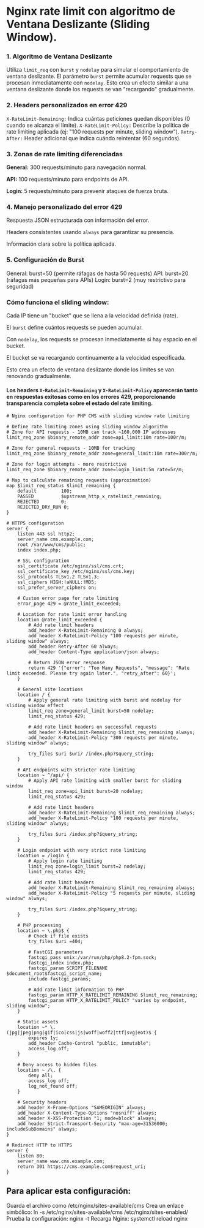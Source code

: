 # Nginx rate limit con algoritmo de Ventana Deslizante (Sliding Window).

### 1. Algoritmo de Ventana Deslizante

Utiliza `limit_req` con `burst` y `nodelay` para simular el comportamiento de ventana deslizante.
El parámetro `burst` permite acumular requests que se procesan inmediatamente con `nodelay`.
Esto crea un efecto similar a una ventana deslizante donde los requests se van "recargando" gradualmente.

### 2. Headers personalizados en error 429

`X-RateLimit-Remaining:` Indica cuántas peticiones quedan disponibles (0 cuando se alcanza el límite).
`X-RateLimit-Policy:` Describe la política de rate limiting aplicada (ej: "100 requests per minute, sliding window").
`Retry-After:` Header adicional que indica cuándo reintentar (60 segundos).

### 3. Zonas de rate limiting diferenciadas

<b>General:</b> 300 requests/minuto para navegación normal.

<b>API:</b> 100 requests/minuto para endpoints de API.

<b>Login:</b> 5 requests/minuto para prevenir ataques de fuerza bruta.


### 4. Manejo personalizado del error 429

Respuesta JSON estructurada con información del error.

Headers consistentes usando `always` para garantizar su presencia.

Información clara sobre la política aplicada.

### 5. Configuración de Burst

General: burst=50 (permite ráfagas de hasta 50 requests)
API: burst=20 (ráfagas más pequeñas para APIs)
Login: burst=2 (muy restrictivo para seguridad)

### Cómo funciona el sliding window:

Cada IP tiene un "bucket" que se llena a la velocidad definida (rate).

El `burst` define cuántos requests se pueden acumular.

Con `nodelay`, los requests se procesan inmediatamente si hay espacio en el bucket.

El bucket se va recargando continuamente a la velocidad especificada.

Esto crea un efecto de ventana deslizante donde los límites se van renovando gradualmente.


#### Los headers `X-RateLimit-Remaining` y `X-RateLimit-Policy` aparecerán tanto en respuestas exitosas como en los errores 429, proporcionando transparencia completa sobre el estado del rate limiting.

```nginx
# Nginx configuration for PHP CMS with sliding window rate limiting

# Define rate limiting zones using sliding window algorithm
# Zone for API requests - 10MB can track ~160,000 IP addresses
limit_req_zone $binary_remote_addr zone=api_limit:10m rate=100r/m;

# Zone for general requests - 10MB for tracking
limit_req_zone $binary_remote_addr zone=general_limit:10m rate=300r/m;

# Zone for login attempts - more restrictive
limit_req_zone $binary_remote_addr zone=login_limit:5m rate=5r/m;

# Map to calculate remaining requests (approximation)
map $limit_req_status $limit_remaining {
    default         100;
    PASSED          $upstream_http_x_ratelimit_remaining;
    REJECTED        0;
    REJECTED_DRY_RUN 0;
}

# HTTPS configuration
server {
    listen 443 ssl http2;
    server_name cms.example.com;
    root /var/www/cms/public;
    index index.php;

    # SSL configuration
    ssl_certificate /etc/nginx/ssl/cms.crt;
    ssl_certificate_key /etc/nginx/ssl/cms.key;
    ssl_protocols TLSv1.2 TLSv1.3;
    ssl_ciphers HIGH:!aNULL:!MD5;
    ssl_prefer_server_ciphers on;

    # Custom error page for rate limiting
    error_page 429 = @rate_limit_exceeded;
    
    # Location for rate limit error handling
    location @rate_limit_exceeded {
        # Add rate limit headers
        add_header X-RateLimit-Remaining 0 always;
        add_header X-RateLimit-Policy "100 requests per minute, sliding window" always;
        add_header Retry-After 60 always;
        add_header Content-Type application/json always;
        
        # Return JSON error response
        return 429 '{"error": "Too Many Requests", "message": "Rate limit exceeded. Please try again later.", "retry_after": 60}';
    }

    # General site locations
    location / {
        # Apply general rate limiting with burst and nodelay for sliding window effect
        limit_req zone=general_limit burst=50 nodelay;
        limit_req_status 429;
        
        # Add rate limit headers on successful requests
        add_header X-RateLimit-Remaining $limit_req_remaining always;
        add_header X-RateLimit-Policy "300 requests per minute, sliding window" always;
        
        try_files $uri $uri/ /index.php?$query_string;
    }

    # API endpoints with stricter rate limiting
    location ~ ^/api/ {
        # Apply API rate limiting with smaller burst for sliding window
        limit_req zone=api_limit burst=20 nodelay;
        limit_req_status 429;
        
        # Add rate limit headers
        add_header X-RateLimit-Remaining $limit_req_remaining always;
        add_header X-RateLimit-Policy "100 requests per minute, sliding window" always;
        
        try_files $uri /index.php?$query_string;
    }

    # Login endpoint with very strict rate limiting
    location = /login {
        # Apply login rate limiting
        limit_req zone=login_limit burst=2 nodelay;
        limit_req_status 429;
        
        # Add rate limit headers
        add_header X-RateLimit-Remaining $limit_req_remaining always;
        add_header X-RateLimit-Policy "5 requests per minute, sliding window" always;
        
        try_files $uri /index.php?$query_string;
    }

    # PHP processing
    location ~ \.php$ {
        # Check if file exists
        try_files $uri =404;
        
        # FastCGI parameters
        fastcgi_pass unix:/var/run/php/php8.2-fpm.sock;
        fastcgi_index index.php;
        fastcgi_param SCRIPT_FILENAME $document_root$fastcgi_script_name;
        include fastcgi_params;
        
        # Add rate limit information to PHP
        fastcgi_param HTTP_X_RATELIMIT_REMAINING $limit_req_remaining;
        fastcgi_param HTTP_X_RATELIMIT_POLICY "varies by endpoint, sliding window";
    }

    # Static assets
    location ~* \.(jpg|jpeg|png|gif|ico|css|js|woff|woff2|ttf|svg|eot)$ {
        expires 1y;
        add_header Cache-Control "public, immutable";
        access_log off;
    }

    # Deny access to hidden files
    location ~ /\. {
        deny all;
        access_log off;
        log_not_found off;
    }

    # Security headers
    add_header X-Frame-Options "SAMEORIGIN" always;
    add_header X-Content-Type-Options "nosniff" always;
    add_header X-XSS-Protection "1; mode=block" always;
    add_header Strict-Transport-Security "max-age=31536000; includeSubDomains" always;
}

# Redirect HTTP to HTTPS
server {
    listen 80;
    server_name www.cms.example.com;
    return 301 https://cms.example.com$request_uri;
}
```



## Para aplicar esta configuración:

Guarda el archivo como /etc/nginx/sites-available/cms
Crea un enlace simbólico: ln -s /etc/nginx/sites-available/cms /etc/nginx/sites-enabled/
Prueba la configuración: nginx -t
Recarga Nginx: systemctl reload nginx
